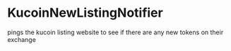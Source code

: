 # KucoinNewListingNotifier
pings the kucoin listing website to see if there are any new tokens on their exchange
